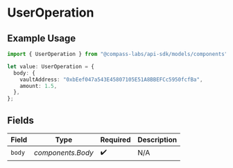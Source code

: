 # UserOperation

## Example Usage

```typescript
import { UserOperation } from "@compass-labs/api-sdk/models/components";

let value: UserOperation = {
  body: {
    vaultAddress: "0xbEef047a543E45807105E51A8BBEFCc5950fcfBa",
    amount: 1.5,
  },
};
```

## Fields

| Field              | Type               | Required           | Description        |
| ------------------ | ------------------ | ------------------ | ------------------ |
| `body`             | *components.Body*  | :heavy_check_mark: | N/A                |